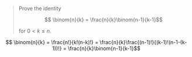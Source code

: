 > Prove the identity
>
> $$ \binom{n}{k} = \frac{n}{k}\binom{n-1}{k-1}$$
>
> for $0 < k \le n$.

$$ \binom{n}{k} = \frac{n!}{k!(n-k)!} = \frac{n}{k}\frac{(n-1)!}{(k-1)!(n-1-(k-1))!}
                = \frac{n}{k}\binom{n-1}{k-1}$$
